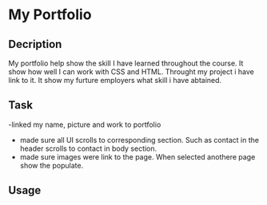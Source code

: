 # My Portfolio

## Decription

My portfolio help show the skill I have learned throughout the course. It show how well I can work with CSS and HTML. Throught my project i have link to it. It show my furture employers what skill i have abtained.

## Task

-linked my name, picture and work to portfolio
- made sure all UI scrolls to corresponding section. Such as contact in the header scrolls to contact in body section.
- made sure images were link to the page. When selected anothere page show the populate.

## Usage
